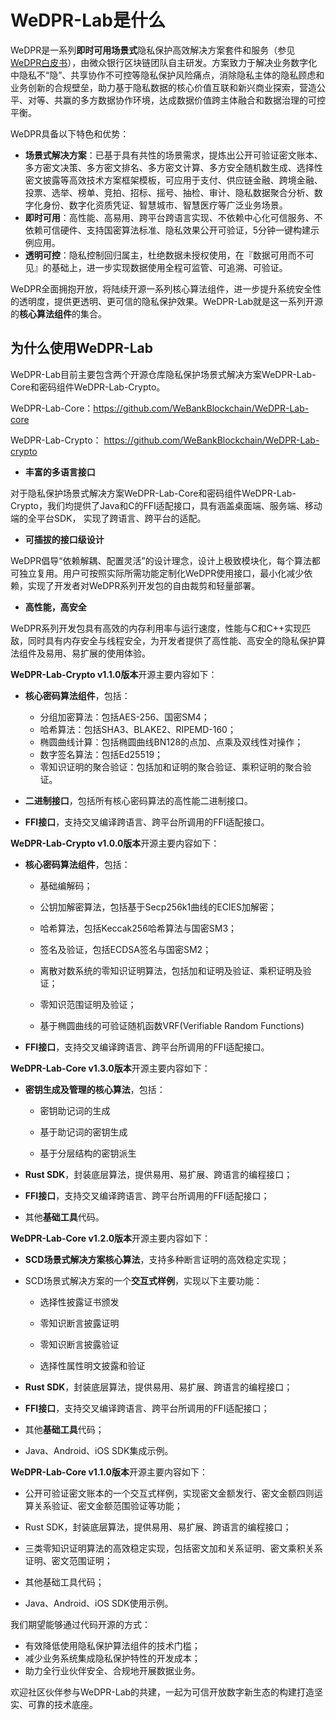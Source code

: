 # WeDPR-Lab是什么

WeDPR是一系列**即时可用场景式**隐私保护高效解决方案套件和服务（参见[WeDPR白皮书](https://mp.weixin.qq.com/s?__biz=MzU0MDY4MDMzOA==&mid=2247483910&idx=1&sn=7b647dec9f046f1e6f94d103897f7efb&scene=19#wechat_redirect)），由微众银行区块链团队自主研发。方案致力于解决业务数字化中隐私不“隐”、共享协作不可控等隐私保护风险痛点，消除隐私主体的隐私顾虑和业务创新的合规壁垒，助力基于隐私数据的核心价值互联和新兴商业探索，营造公平、对等、共赢的多方数据协作环境，达成数据价值跨主体融合和数据治理的可控平衡。

WeDPR具备以下特色和优势：

- **场景式解决方案**：已基于具有共性的场景需求，提炼出公开可验证密文账本、多方密文决策、多方密文排名、多方密文计算、多方安全随机数生成、选择性密文披露等高效技术方案框架模板，可应用于支付、供应链金融、跨境金融、投票、选举、榜单、竞拍、招标、摇号、抽检、审计、隐私数据聚合分析、数字化身份、数字化资质凭证、智慧城市、智慧医疗等广泛业务场景。
- **即时可用**：高性能、高易用、跨平台跨语言实现、不依赖中心化可信服务、不依赖可信硬件、支持国密算法标准、隐私效果公开可验证，5分钟一键构建示例应用。
- **透明可控**：隐私控制回归属主，杜绝数据未授权使用，在『数据可用而不可见』的基础上，进一步实现数据使用全程可监管、可追溯、可验证。

WeDPR全面拥抱开放，将陆续开源一系列核心算法组件，进一步提升系统安全性的透明度，提供更透明、更可信的隐私保护效果。WeDPR-Lab就是这一系列开源的**核心算法组件**的集合。

## 为什么使用WeDPR-Lab

WeDPR-Lab目前主要包含两个开源仓库隐私保护场景式解决方案WeDPR-Lab-Core和密码组件WeDPR-Lab-Crypto。

WeDPR-Lab-Core：https://github.com/WeBankBlockchain/WeDPR-Lab-core

WeDPR-Lab-Crypto： https://github.com/WeBankBlockchain/WeDPR-Lab-crypto

- **丰富的多语言接口**

对于隐私保护场景式解决方案WeDPR-Lab-Core和密码组件WeDPR-Lab-Crypto，我们均提供了Java和C的FFI适配接口，具有涵盖桌面端、服务端、移动端的全平台SDK，
实现了跨语言、跨平台的适配。

- **可插拔的接口级设计**

WeDPR倡导“依赖解耦、配置灵活”的设计理念，设计上极致模块化，每个算法都可独立复用。用户可按照实际所需功能定制化WeDPR使用接口，最小化减少依赖，实现了开发者对WeDPR系列开发包的自由裁剪和轻量部署。

- **高性能，高安全**

WeDPR系列开发包具有高效的内存利用率与运行速度，性能与C和C++实现匹敌，同时具有内存安全与线程安全，为开发者提供了高性能、高安全的隐私保护算法组件及易用、易扩展的使用体验。

**WeDPR-Lab-Crypto v1.1.0版本**开源主要内容如下：
- **核心密码算法组件**，包括：

  -  分组加密算法：包括AES-256、国密SM4；
  -  哈希算法：包括SHA3、BLAKE2、RIPEMD-160；
  -  椭圆曲线计算：包括椭圆曲线BN128的点加、点乘及双线性对操作； 
  -  数字签名算法：包括Ed25519；
  -  零知识证明的聚合验证：包括加和证明的聚合验证、乘积证明的聚合验证。
- **二进制接口**，包括所有核心密码算法的高性能二进制接口。
- **FFI接口**，支持交叉编译跨语言、跨平台所调用的FFI适配接口。
  
**WeDPR-Lab-Crypto v1.0.0版本**开源主要内容如下：

- **核心密码算法组件**，包括：

  - 基础编解码；

  - 公钥加解密算法，包括基于Secp256k1曲线的ECIES加解密；
  - 哈希算法，包括Keccak256哈希算法与国密SM3；
  - 签名及验证，包括ECDSA签名与国密SM2；
  - 离散对数系统的零知识证明算法，包括加和证明及验证、乘积证明及验证；
  - 零知识范围证明及验证；
  - 基于椭圆曲线的可验证随机函数VRF(Verifiable Random Functions)

- **FFI接口**，支持交叉编译跨语言、跨平台所调用的FFI适配接口。


**WeDPR-Lab-Core v1.3.0版本**开源主要内容如下：

- **密钥生成及管理的核心算法**，包括：

  - 密钥助记词的生成

  - 基于助记词的密钥生成

  - 基于分层结构的密钥派生

- **Rust SDK**，封装底层算法，提供易用、易扩展、跨语言的编程接口；

- **FFI接口**，支持交叉编译跨语言、跨平台所调用的FFI适配接口；

- 其他**基础工具**代码。

**WeDPR-Lab-Core v1.2.0版本**开源主要内容如下：

- **SCD场景式解决方案核心算法**，支持多种断言证明的高效稳定实现；

- SCD场景式解决方案的一个**交互式样例**，实现以下主要功能：

  - 选择性披露证书颁发

  - 零知识断言披露证明

  - 零知识断言披露验证

  - 选择性属性明文披露和验证

- **Rust SDK**，封装底层算法，提供易用、易扩展、跨语言的编程接口；

- **FFI接口**，支持交叉编译跨语言、跨平台所调用的FFI适配接口；

- 其他**基础工具**代码；

- Java、Android、iOS SDK集成示例。


**WeDPR-Lab-Core v1.1.0版本**开源主要内容如下：

- 公开可验证密文账本的一个交互式样例，实现密文金额发行、密文金额四则运算关系验证、密文金额范围验证等功能；

- Rust SDK，封装底层算法，提供易用、易扩展、跨语言的编程接口；

- 三类零知识证明算法的高效稳定实现，包括密文加和关系证明、密文乘积关系证明、密文范围证明；

- 其他基础工具代码；

- Java、Android、iOS SDK使用示例。

我们期望能够通过代码开源的方式：

- 有效降低使用隐私保护算法组件的技术门槛；
- 减少业务系统集成隐私保护特性的开发成本；
- 助力全行业伙伴安全、合规地开展数据业务。

欢迎社区伙伴参与WeDPR-Lab的共建，一起为可信开放数字新生态的构建打造坚实、可靠的技术底座。